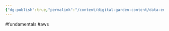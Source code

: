```yaml
---
{"dg-publish":true,"permalink":"/content/digital-garden-content/data-engineering-content/aws-glue/","created":"2025-03-12T22:29:43.231+05:30","updated":"2025-04-08T18:26:20.484+05:30"}
---
```


#fundamentals #aws



